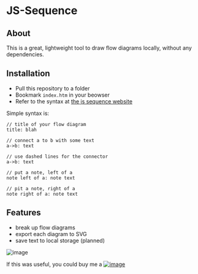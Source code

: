 # JS-Sequence

## About
This is a great, lightweight tool to draw flow diagrams locally, without any dependencies.

## Installation

* Pull this repository to a folder
* Bookmark `index.htm` in your beowser
* Refer to the syntax at [the js sequence website](https://bramp.github.io/js-sequence-diagrams/)

Simple syntax is:
```
// title of your flow diagram
title: blah

// connect a to b with some text
a->b: text

// use dashed lines for the connector
a->b: text

// put a note, left of a
note left of a: note text

// pit a note, right of a
note right of a: note text
```

## Features
* break up flow diagrams
* export each diagram to SVG
* save text to local storage (planned)

![image](https://user-images.githubusercontent.com/564911/171313023-28630025-f342-4006-9de5-30984d164b3b.png)


If this was useful, you could buy me a <a href="https://www.buymeacoffee.com/shailens">![image](https://user-images.githubusercontent.com/564911/171313635-4bf90878-9335-4313-8809-83d9f2929166.png)</a>
